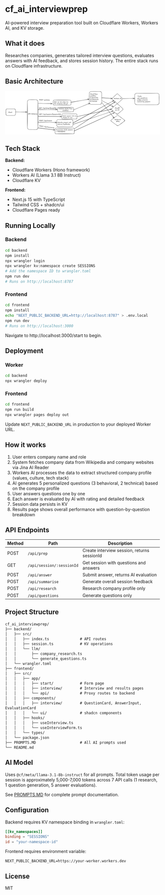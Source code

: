 # cf_ai_interviewprep

AI-powered interview preparation tool built on Cloudflare Workers, Workers AI, and KV storage.

## What it does

Researches companies, generates tailored interview questions, evaluates answers with AI feedback, and stores session history. The entire stack runs on Cloudflare infrastructure.

## Basic Architecture 

![Top down overview](./images/basic_architecture.png)

## Tech Stack

**Backend:**
- Cloudflare Workers (Hono framework)
- Workers AI (Llama 3.1 8B Instruct)
- Cloudflare KV

**Frontend:**
- Next.js 15 with TypeScript
- Tailwind CSS + shadcn/ui
- Cloudflare Pages ready

## Running Locally

### Backend

```bash
cd backend
npm install
npx wrangler login
npx wrangler kv:namespace create SESSIONS
# Add the namespace ID to wrangler.toml
npm run dev
# Runs on http://localhost:8787
```

### Frontend

```bash
cd frontend
npm install
echo "NEXT_PUBLIC_BACKEND_URL=http://localhost:8787" > .env.local
npm run dev
# Runs on http://localhost:3000
```

Navigate to http://localhost:3000/start to begin.

## Deployment

### Worker
```bash
cd backend
npx wrangler deploy
```

### Frontend
```bash
cd frontend
npm run build
npx wrangler pages deploy out
```

Update `NEXT_PUBLIC_BACKEND_URL` in production to your deployed Worker URL.

## How it works

1. User enters company name and role
2. System fetches company data from Wikipedia and company websites via Jina AI Reader
3. Workers AI processes the data to extract structured company profile (values, culture, tech stack)
4. AI generates 5 personalized questions (3 behavioral, 2 technical) based on the company profile
5. User answers questions one by one
6. Each answer is evaluated by AI with rating and detailed feedback
7. Session data persists in KV
8. Results page shows overall performance with question-by-question breakdown

## API Endpoints

| Method | Path | Description |
|--------|------|-------------|
| POST | `/api/prep` | Create interview session, returns sessionId |
| GET | `/api/session/:sessionId` | Get session with questions and answers |
| POST | `/api/answer` | Submit answer, returns AI evaluation |
| POST | `/api/summarise` | Generate overall session feedback |
| POST | `/api/research` | Research company profile only |
| POST | `/api/questions` | Generate questions only |

## Project Structure

```
cf_ai_interviewprep/
├── backend/
│   ├── src/
│   │   ├── index.ts              # API routes
│   │   ├── session.ts            # KV operations
│   │   └── llm/
│   │       ├── company_research.ts
│   │       └── generate_questions.ts
│   └── wrangler.toml
├── frontend/
│   ├── src/
│   │   ├── app/
│   │   │   ├── start/            # Form page
│   │   │   ├── interview/        # Interview and results pages
│   │   │   └── api/              # Proxy routes to backend
│   │   ├── components/
│   │   │   ├── interview/        # QuestionCard, AnswerInput, EvaluationCard
│   │   │   └── ui/               # shadcn components
│   │   ├── hooks/
│   │   │   ├── useInterview.ts
│   │   │   └── useInterviewForm.ts
│   │   └── types/
│   └── package.json
├── PROMPTS.MD                    # All AI prompts used
└── README.md
```

## AI Model

Uses `@cf/meta/llama-3.1-8b-instruct` for all prompts. Total token usage per session is approximately 5,000-7,000 tokens across 7 API calls (1 research, 1 question generation, 5 answer evaluations).

See [PROMPTS.MD](./PROMPTS.MD) for complete prompt documentation.


## Configuration

Backend requires KV namespace binding in `wrangler.toml`:

```toml
[[kv_namespaces]]
binding = "SESSIONS"
id = "your-namespace-id"
```

Frontend requires environment variable:

```
NEXT_PUBLIC_BACKEND_URL=https://your-worker.workers.dev
```

## License

MIT
